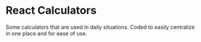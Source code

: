 # React Calculators

Some calculators that are used in daily situations. Coded to easily centralize in one place and for ease of use.
